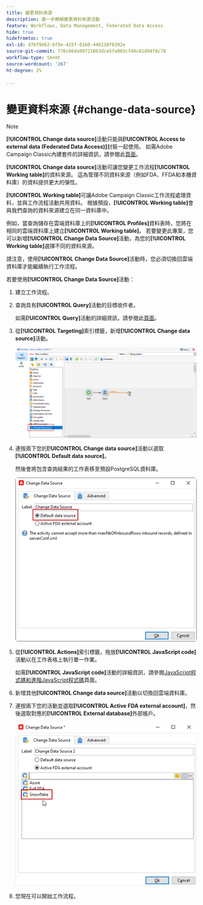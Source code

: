 ```yaml
---
title: 變更資料來源
description: 進一步瞭解變更資料來源活動
feature: Workflows, Data Management, Federated Data Access
hide: true
hidefromtoc: true
exl-id: d7bf9d62-6f9e-415f-8160-446210f6392e
source-git-commit: 776c664a99721063dce5fa003cf40c81d94f8c78
workflow-type: tm+mt
source-wordcount: '267'
ht-degree: 2%

---
```


# 變更資料來源 {#change-data-source}

>[!NOTE]
>
> **[!UICONTROL Change data source]**&#x200B;活動只能與&#x200B;**[!UICONTROL Access to external data (Federated Data Access)]**&#x200B;封裝一起使用。 如需Adobe Campaign Classic內建套件的詳細資訊，請參閱此[頁面](../../installation/using/installing-campaign-standard-packages.md)。

**[!UICONTROL Change data source]**&#x200B;活動可讓您變更工作流程&#x200B;**[!UICONTROL Working table]**&#x200B;的資料來源。 這為管理不同資料來源（例如FDA、FFDA和本機資料庫）的資料提供更大的彈性。

**[!UICONTROL Working table]**&#x200B;可讓Adobe Campaign Classic工作流程處理資料，並與工作流程活動共用資料。
根據預設，**[!UICONTROL Working table]**&#x200B;會與我們查詢的資料來源建立在同一資料庫中。

例如，當查詢儲存在雲端資料庫上的&#x200B;**[!UICONTROL Profiles]**&#x200B;資料表時，您將在相同的雲端資料庫上建立&#x200B;**[!UICONTROL Working table]**。
若要變更此專案，您可以新增&#x200B;**[!UICONTROL Change Data Source]**&#x200B;活動，為您的&#x200B;**[!UICONTROL Working table]**&#x200B;選擇不同的資料來源。

請注意，使用&#x200B;**[!UICONTROL Change Data Source]**&#x200B;活動時，您必須切換回雲端資料庫才能繼續執行工作流程。

若要使用&#x200B;**[!UICONTROL Change Data Source]**&#x200B;活動：

1. 建立工作流程。

1. 查詢具有&#x200B;**[!UICONTROL Query]**&#x200B;活動的目標收件者。

   如需&#x200B;**[!UICONTROL Query]**&#x200B;活動的詳細資訊，請參閱此[頁面](../../workflow/using/query.md#creating-a-query)。

1. 從&#x200B;**[!UICONTROL Targeting]**&#x200B;索引標籤，新增&#x200B;**[!UICONTROL Change data source]**&#x200B;活動。

   ![](assets/change-data-source.png)

1. 連按兩下您的&#x200B;**[!UICONTROL Change data source]**&#x200B;活動以選取&#x200B;**[!UICONTROL Default data source]**。

   然後會將包含查詢結果的工作表移至預設PostgreSQL資料庫。

   ![](assets/change-data-source_2.png)

1. 從&#x200B;**[!UICONTROL Actions]**&#x200B;索引標籤，拖放&#x200B;**[!UICONTROL JavaScript code]**&#x200B;活動以在工作表格上執行單一作業。

   如需&#x200B;**[!UICONTROL JavaScript code]**&#x200B;活動的詳細資訊，請參閱[JavaScript程式碼和進階JavaScript程式碼](../../workflow/using/sql-code-and-javascript-code.md#javascript-code)頁面。

1. 新增其他&#x200B;**[!UICONTROL Change data source]**&#x200B;活動以切換回雲端資料庫。

1. 連按兩下您的活動並選取&#x200B;**[!UICONTROL Active FDA external account]**，然後選取對應的&#x200B;**[!UICONTROL External database]**&#x200B;外部帳戶。

   ![](assets/change-data-source_3.png)

1. 您現在可以開始工作流程。
